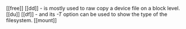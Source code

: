 [[free]]
[[dd]] - is mostly used to raw copy a device file on a block level.
[[du]]
[[df]] - and its _-T_ option can be used to show the type of the filesystem.
[[mount]]
